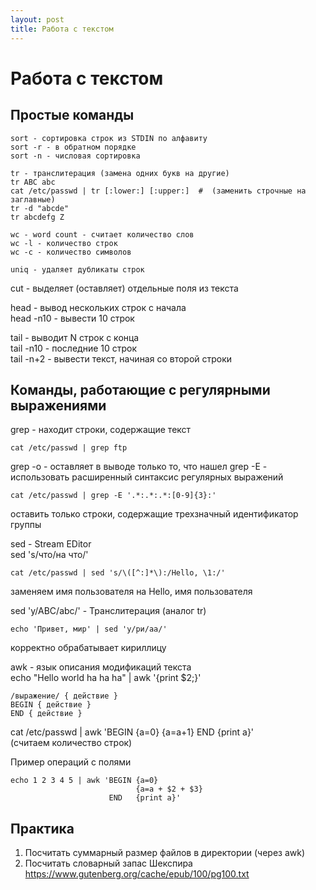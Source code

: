 ```yaml
---
layout: post
title: Работа с текстом
---
```


# Работа с текстом

## Простые команды

```
sort - сортировка строк из STDIN по алфавиту
sort -r - в обратном порядке
sort -n - числовая сортировка
```

```
tr - транслитерация (замена одних букв на другие)
tr ABC abc
cat /etc/passwd | tr [:lower:] [:upper:]  #  (заменить строчные на заглавные)
tr -d "abcde"
tr abcdefg Z
```
```
wc - word count - считает количество слов
wc -l - количество строк
wc -c - количество символов
```

```
uniq - удаляет дубликаты строк
```


cut - выделяет (оставляет) отдельные поля из текста

head - вывод нескольких строк с начала  
head -n10 - вывести 10 строк

tail - выводит N строк с конца  
tail -n10 - последние 10 строк  
tail -n+2 - вывести текст, начиная со второй строки  

## Команды, работающие с регулярными выражениями

grep - находит строки, содержащие текст  
```
cat /etc/passwd | grep ftp  
```
grep -o - оставляет в выводе только то, что нашел
grep -E - использовать расширенный синтаксис
  регулярных выражений

```
cat /etc/passwd | grep -E '.*:.*:.*:[0-9]{3}:'
```
 оставить только строки, содержащие трехзначный
 идентификатор группы

sed - Stream EDitor  
sed 's/что/на что/'

```
cat /etc/passwd | sed 's/\([^:]*\):/Hello, \1:/'
```
  заменяем имя пользователя на Hello, имя пользователя

sed 'y/ABC/abc/' - Транслитерация (аналог tr)

```
echo 'Привет, мир' | sed 'y/ри/аа/'
```
  корректно обрабатывает кириллицу
  
awk - язык описания модификаций текста  
echo "Hello world ha ha ha" | awk '{print $2;}'

```
/выражение/ { действие }
BEGIN { действие }
END { действие }
```

cat /etc/passwd | awk 'BEGIN {a=0} {a=a+1} END {print a}'  
  (считаем количество строк)
  
Пример операций с полями  
```
echo 1 2 3 4 5 | awk 'BEGIN {a=0} 
                            {a=a + $2 + $3} 
                      END   {print a}'
```

## Практика
1. Посчитать суммарный размер файлов в директории (через awk)  
2. Посчитать словарный запас Шекспира https://www.gutenberg.org/cache/epub/100/pg100.txt
